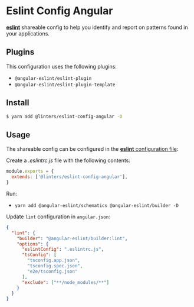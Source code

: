 # Eslint Config Angular

[**eslint**](https://github.com/eslint/eslint) shareable config to help you identify and report on patterns found in your applications.

## Plugins

This configuration uses the following plugins:

- `@angular-eslint/eslint-plugin`
- `@angular-eslint/eslint-plugin-template`

## Install

```bash
$ yarn add @linters/eslint-config-angular -D
```

## Usage

The shareable config can be configured in the [**eslint** configuration file](https://eslint.org/docs/user-guide/configuring):

Create a _.eslintrc.js_ file with the following contents:

```js
module.exports = {
  extends: ['@linters/eslint-config-angular'],
}
```

Run:

- `yarn add @angular-eslint/schematics @angular-eslint/builder -D`

Update `lint` configuration in `angular.json`:

```json
{
  "lint": {
    "builder": "@angular-eslint/builder:lint",
    "options": {
      "eslintConfig": ".eslintrc.js",
      "tsConfig": [
        "tsconfig.app.json",
        "tsconfig.spec.json",
        "e2e/tsconfig.json"
      ],
      "exclude": ["**/node_modules/**"]
    }
  }
}
```
